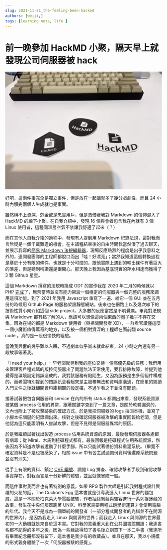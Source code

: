 ```yaml
---
slug: 2021-11-21_the-feeling-been-hacked
authors: [weiji,]
tags: [learning note, life ]
--- 
```


# 前一晚參加 HackMD 小聚，隔天早上就發現公司伺服器被 hack

<head>
  <meta property="og:image" content="https://i.imgur.com/OmCA6cP.jpg" />
</head>

![](./img/stickers.webp)

好吧，這兩件事完全是獨立事件，但是放在一起講就多了幾分戲劇性，而且 24 小時內解完兩個人生成就也是事實。

雖然稱不上資深、剋金或是忠實用戶，但是~~憑借著我對 Markdown 的信仰~~混入了 HackMD 的線下小聚。在自我介紹中，發現 16 個與會者包含我在內就有 3 個 Linux 使用者，這種同溫層空氣不禁讓我舒適了起來（？）

而在其他人自我介紹的過程中，發現有人提到用 Markdown 紀錄法規，這對我而言無疑是一個千載難逢的機會，在主議程結束後的自由時間我當然湊了過去聊天，並展示我寫的[簡易 Markdown 法規編輯器](https://github.com/FlySkyPie/markdown-regulation-editor)，現場反應熱烈的程度是出乎我意料之外的，連開發團隊的工程師都脫口而出「哇！好漂亮」；當然我知道這個轉換過程是基於十分有限的條件，也就是十分可控的，跟他實際上遇到的輸出條件有著巨大的落差，但是聽到稱讚還是很開心。那天晚上我因為基底現實的萍水相逢而獲得了 3 顆 Github 星星。

這個 Markdown 撰寫的法規轉換成 ODT 的實作我在 2020 年二月的時候就以 PHP [完成](https://github.com/FlySkyPie/regulation-odt)了，無奈當時並沒有能力架設一個穩定的伺服器與一個完整的服務來調用這項功能。到了 2021 年我用 Javascript 重寫了一遍、給它一個 GUI 並在五月份的時候用 Github Page 的服務架設靜態網站。後來也在網路上以及幾次線下的技術性質小聚介紹這個 side project，大多數的反應當然是不明覺厲。畢竟對法規與 Markdown 都有點了解的人，應該可以想像這兩個東西的圈子幾乎不存在交集。因為在場的都是 Markdown 使用者（與相關開發者 XD），一群看官讀懂這麼一個小魔術值得驚奇的地方，以及被一個相對資深的工程師在面前翻 source code ，真的是一段很愉快的經驗。

當晚我興奮的幾乎難以入眠，不過劇本似乎尚未就此結束，24 小時之內還有另一段故事等著我。

「I need your help.」一早老闆就晃到我的座位交待一個高優先級的任務：我們用來管理客戶程式碼的版控伺服器出了問題無法正常使用，要我排除故障，並提到他覺得是環境設定錯誤造成的。我對該服務有點陌生，又因為服務是由多個組件構成的，而老闆特別提到的錯誤訊息看起來是主服務無法和資料庫溝通，在簡單的閱讀入門文件之後就翻開資料庫相關的設定檔，不過乍看之下並沒有問題。

接著試著把包含伺服器和 service 在內的所有 status 都調出來看，發現系統資源被某個 process 佔用的異常，跟著關鍵字查到了一篇文章，是關於軟體漏洞的，文內也附上了被攻擊跡象的確認方式，於是我把伺服器的 logs 拉回本機，並寫了小腳本把關鍵的紀錄調出來。核對之後確認伺服器被攻擊的事實回報給老闆，但是他認為這只能證明有人嘗試攻擊，但是不見得是伺服器異常的原因。

於是我繼續試著找出製造 process 佔用系統資源的原因，最後發現伺服器各處都有病毒；從 Mirai、木馬到挖礦程式都有，最後回報是挖礦程式佔用系統資源，然後因為不知道攻擊者還動了什麼手腳，所以只能試著備份資料重灌系統。（畢竟不確定資料是不是也被感染了，相關 issue 中有苦主試過備份資料後還原系統問題並沒有消失）

從手上有限的資料、鎖定 [CVE 編號](https://cve.mitre.org/cgi-bin/cvename.cgi?name=CVE-2021-22205)、調閱 Log 排查、確認攻擊者手段到確認攻擊事實存在，對我而言是十分新鮮的體驗，並且就像冒險一般。

而這件事對我而言也有著特別的意義，如果 RPG 製作大師是引起我對程式設計興趣的火花的話，The Cuckoo's Egg 這本書就是引導我進入 Linux 世界的麵包屑。這是一本關於柏克萊大學電腦被駭，作者抽絲剝繭與駭客進行一系列捉迷藏的故事，發生在中央伺服器跑著 UNIX、科學家需要用程式跑學術運算才會使用電腦的年代。我今天不是成為一個單純的開發者（一部分程式開發者的光譜並不在開源的世界內），是因為我走入 Linux 與開源的世界；而我走入 Linux 與開源的世界最初的一大動機就是來自於這本書。它對我的意義重大到在公共圖書館閱讀；我連書名都不記得的多年之後，因為一些緣故得知了書名後立刻買下一本二手書（我連所有畢業紀念冊都沒有留下，這本書是我少有的收藏品）。並且在那天，我以小規模的形式親身體驗了一次「伺服器被駭的感覺」。